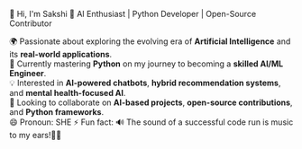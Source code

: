 👋 Hi, I'm Sakshi
🚀 AI Enthusiast | Python Developer | Open-Source Contributor  

🌍 Passionate about exploring the evolving era of **Artificial Intelligence** and its **real-world applications**.  
🌱 Currently mastering **Python** on my journey to becoming a **skilled AI/ML Engineer**.  
💡 Interested in **AI-powered chatbots**, **hybrid recommendation systems**, and **mental health-focused AI**.  
🤝 Looking to collaborate on **AI-based projects**, **open-source contributions**, and **Python frameworks**.  
😄 Pronoun: SHE
⚡ Fun fact: 🔊 The sound of a successful code run is music to my ears!🚀😄

